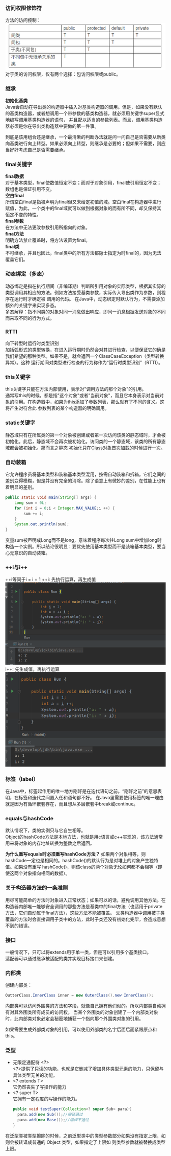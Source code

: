 ### 访问权限修饰符
方法的访问控制：  
![avatar](../../images/20210411-1.png)    
对于类的访问权限，仅有两个选择：包访问权限或public。

### 继承
**初始化基类**  
Java会自动在导出类的构造器中插入对基类构造器的调用。但是，如果没有默认的基类构造器，或者想调用一个带参数的基类构造器，就必须用关键字super显式地编写调用基类构造器的语句，
并且配以适当的参数列表。而且，调用基类构造器必须是你在导出类构造器中要做的第一件事。  

到底是该用组合还是继承，一个最清晰的判断办法就是问一问自己是否需要从新类向基类进行向上转型。如果必须向上转型，则继承是必要的；但如果不需要，则应当好好考虑自己是否需要继承。

### final关键字
**final数据**  
对于基本类型，final使数值恒定不变；而对于对象引用，final使引用恒定不变；数组也是保证引用不变。  
**空白final**  
所谓空白final是指被声明为final但又未给定初值的域。空白final在构造器中进行赋值，为此，一个类中的final域就可以做到根据对象的而有所不同，却又保持其恒定不变的特性。  
**final参数**  
在方法中无法更改参数引用所指向的对象。  
**final方法**  
明确方法禁止覆盖时，将方法设置为final。  
**final类**  
不可继承，并且也因此，final类中的所有方法都隐士指定为时final的，因为无法覆盖它们。

### 动态绑定（多态）
动态绑定是指在执行期间（非编译期）判断所引用对象的实际类型，根据其实际的类型调用其相应的方法。例如方法接受基类参数，实际传入导出类作为参数，则程序在运行时才确定被
调用的代码。
在Java中，动态绑定时默认行为，不需要添加额外的关键字来实现多态。  
多态解释：指不同类的对象对同一消息做出响应，即同一消息根据发送对象的不同而采取不同的行为方式。

### RTTI
向下转型时运行时类型识别  
加括弧形式的类型转换，在进入运行期时仍然会对其进行检查，以便保证它的确是我们希望的那种类型。如果不是，就会返回一个ClassCaseException（类型转换异常）。这种
运行期间对类型进行检查的行为称作为“运行时类型识别”（RTTI）。

### this关键字
this关键字只能在方法内部使用，表示对"调用方法的那个对象"的引用。  
通常写this的时候，都是指"这个对象"或者"当前对象"，而且它本身表示对当前对象的引用。在构造器中，如果为this添加了参数列表，那么就有了不同的含义。这将产生对符合此
参数列表的某个构造器的明确调用。

### static关键字
静态域只有在所属类的第一个对象被创建或者第一次访问该类的静态域时，才会被初始化。此后，静态域不会再次被初始化。访问类的一个静态域，该类的所有静态域都会被初始化。简而言之静态
初始化只在Class对象首次加载的时候进行一次。

### 自动装箱
它允许程序员将基本类型和装箱基本类型混用，按需自动装箱和拆箱。它们之间的差别变得模糊，但是并没有完全的消除。除了语意上有微妙的差别，在性能上也有着明显的差别。
```java
public static void main(String[] args) {
    Long sum = 0L;
    for (int i = 0;i < Integer.MAX_VALUE;i ++) {
        sum += i;
    }
    System.out.println(sum);   
}
```
变量sum被声明成Long而不是long，意味着程序每次往Long sum中增加long时构造一个实例。所以结论很明显：要优先使用基本类型而不是装箱基本类型，要当心无意识的自动装箱。

### ++i与i++
++i等同于i = i + 1
++i: 先执行运算，再生成值  
![avatar](../../images/20210331-1.png)  
i++: 先生成值，再执行运算  
![avatar](../../images/20210331-2.png)

### 标签（label）
在Java中，标签起作用的唯一地方刚好是在迭代语句之前。“刚好之前”的意思表明，在标签和迭代之间置入任和语句都不好。
在Java里需要使用标签的唯一理由就是因为有循环嵌套存在，而且想从多层嵌套中break或continue。

### equals与hashCode
默认情况下，类的实例只与它自生相等。  
Object的hashCode方法是本地方法，也就是用c语言或c++实现的，该方法通常用来将对象的内存地址转换为整数之后返回。

**为什么重写equals时必须重写hashCode方法？** 如果两个对象相等，则hashCode一定也是相同的。hashCode()的默认行为是对堆上的对象产生独特值。如果没有重写
hashCode()，则该class的两个对象无论如何都不会相等（即使这两个对象指向相同的数据）。

### 关于构造器方法的一条准则
用尽可能简单的方法时对象进入正常状态；如果可以的话，避免调用其他方法。在构造器内部唯一能够安全调用的那些方法是基类中的final方法（也适用于private方法，它们自动属于final方法），这些方法不能被覆盖。
父类构造器中调用被子类覆盖的方法时会直接调用子类中的方法，此时子类还没有初始化完毕，会造成意想不到的错误。

### 接口
一般情况下，只可以将extends用于单一类，但是可以引用多个基类接口。  
适配器可以通过继承被适配的类并实现目标接口来创建。  

### 内部类
创建内部类：
```java
OutterClass.InnerClass inner = new OuterClass().new InnerClass();
```
内部类可以访问外围类的方法和字段，就像自己拥有他们似的。所以内部类自动拥有对其外围类所有成员的访问权。 
当某个外围类的对象创建了一个内部类对象时，此内部类对象必定会秘密地捕获一个指向那个外围类对象的引用。  

如果需要生成外部类对象的引用，可以使用外部类的名字后面后面紧跟原点和this。

### 泛型  

* 无限定通配符 \<?>  
  \<?>提供了只读的功能，也就是它删减了增加具体类型元素的能力，只保留与具体类型无关的功能。
* \<? extends T>  
  它仍然丧失了写操作的能力
* \<? super T>  
  它拥有一定程度的写操作的能力。  
  ```java  
  public void testSuper(Collection<? super Sub> para){ 
    para.add(new Sub());//编译通过 
    para.add(new Base());//编译不通过 
  } 
  ``` 

在泛型类被类型擦除的时候，之前泛型类中的类型参数部分如果没有指定上限，如 <T>则会被转译成普通的 Object 类型，如果指定了上限如 <T extends String>则类型参数就被替换成类型上限。  
  